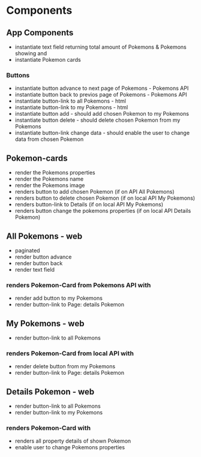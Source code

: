 # Components

## App Components

- instantiate text field returning total amount of Pokemons & Pokemons showing and
- instantiate Pokemon cards

### Buttons

- instantiate button advance to next page of Pokemons - Pokemons API
- instantiate button back to previos page of Pokemons - Pokemons API
- instantiate button-link to all Pokemons - html
- instantiate button-link to my Pokemons - html
- instantiate button add - should add chosen Pokemon to my Pokemons
- instantiate button delete - should delete chosen Pokemon from my Pokemons
- instantiate button-link change data - should enable the user to change data from chosen Pokemon

## Pokemon-cards

- render the Pokemons properties
- render the Pokemons name
- render the Pokemons image
- renders button to add chosen Pokemon (if on API All Pokemons)
- renders button to delete chosen Pokemon (if on local API My Pokemons)
- renders button-link to Details (if on local API My Pokemons)
- renders button change the pokemons properties (if on local API Details Pokemon)

## All Pokemons - web

- paginated
- render button advance
- render button back
- render text field

### renders Pokemon-Card from Pokemons API with

- render add button to my Pokemons
- render button-link to Page: details Pokemon

## My Pokemons - web

- render button-link to all Pokemons

### renders Pokemon-Card from local API with

- render delete button from my Pokemons
- render button-link to Page: details Pokemon

## Details Pokemon - web

- render button-link to all Pokemons
- render button-link to my Pokemons

### renders Pokemon-Card with

- renders all property details of shown Pokemon
- enable user to change Pokemons properties
